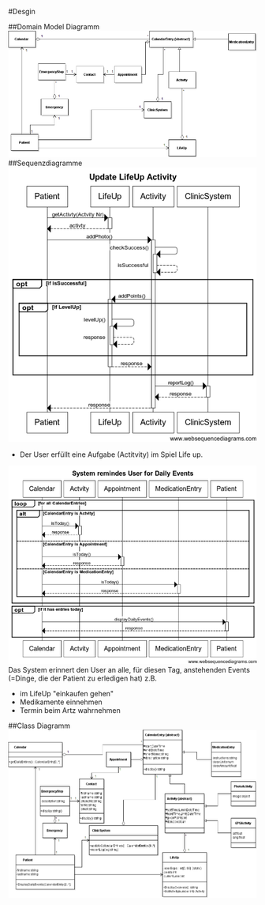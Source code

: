 #Desgin

##Domain Model Diagramm
![Domain Model](domainModelSED.png)
##Sequenzdiagramme 
![Sequenzdiagramm1](lifeUpActivtiy.png)
* Der User erfüllt eine Aufgabe (Actitvity) im Spiel Life up.

![Sequenzdiagramm2](remideDailyEvents.png)
Das System erinnert den User an alle, für diesen Tag, anstehenden Events (=Dinge, die der Patient zu erledigen hat)
z.B. 
* im LifeUp "einkaufen gehen"
* Medikamente einnehmen
* Termin beim Artz wahrnehmen

##Class Diagramm
![Classdiagramm](classDiagrammSED.png)
